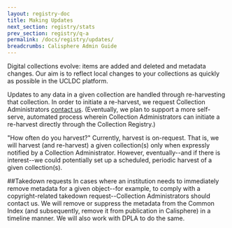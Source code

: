 ```yaml
---
layout: registry-doc
title: Making Updates
next_section: registry/stats
prev_section: registry/q-a
permalink: /docs/registry/updates/
breadcrumbs: Calisphere Admin Guide
---
```

Digital collections evolve: items are added and deleted and metadata changes. Our aim is to reflect local changes to your collections as quickly as possible in the UCLDC platform.

Updates to any data in a given collection are handled through re-harvesting that collection. In order to initiate a re-harvest, we request Collection Administrators [contact us](mailto:ucldc@ucop.edu). (Eventually, we plan to support a more self-serve, automated process wherein Collection Administrators can initiate a re-harvest directly through the Collection Registry.)

<div class="note"><p>"How often do you harvest?" Currently, harvest is on-request. That is, we will harvest (and re-harvest) a given collection(s) only when expressly notified by a Collection Administrator. However, eventually--and if there is interest--we could potentially set up a scheduled, periodic harvest of a given collection(s).</p></div>

##Takedown requests
In cases where an institution needs to immediately remove metadata for a given object--for example, to comply with a copyright-related takedown request--Collection Administrators should contact us. We will remove or suppress the metadata from the Common Index (and subsequently, remove it from publication in Calisphere) in a timeline manner. We will also work with DPLA to do the same.
